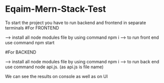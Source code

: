 # Eqaim-Mern-Stack-Test
To start the project you have to run backend and frontend  in separate terminals
#For FRONTEND

--> install all node modules file by using command npm i
--> to run front end use command npm start

 #For BACKEND
 
 --> install all node modules file by using command npm i
 --> to run back end use command node api.js.
 (as api.js is file name)
 
 We can see the results on console as well as on UI
